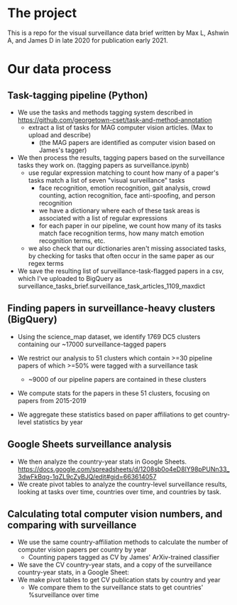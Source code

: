 # The project
This is a repo for the visual surveillance data brief written by Max L, Ashwin A, and James D in late 2020 for publication early 2021.

# Our data process

## Task-tagging pipeline (Python)
* We use the tasks and methods tagging system described in https://github.com/georgetown-cset/task-and-method-annotation
    * extract a list of tasks for MAG computer vision articles. (Max to upload and describe)
        * (the MAG papers are identified as computer vision based on James's tagger) 
* We then process the results, tagging papers based on the surveillance tasks they work on. (tagging papers as surveillance.ipynb)
    * use regular expression matching to count how many of a paper's tasks match a list of seven "visual surveillance" tasks
        * face recognition, emotion recognition, gait analysis, crowd counting, action recognition, face anti-spoofing, and person recognition
        * we have a dictionary where each of these task areas is associated with a list of regular expressions
        * for each paper in our pipeline, we count how many of its tasks match face recognition terms, how many match emotion recognition terms, etc.
    * we also check that our dictionaries aren't missing associated tasks, by checking for tasks that often occur in the same paper as our regex terms
* We save the resulting list of surveillance-task-flagged papers in a csv, which I've uploaded to BigQuery as surveillance_tasks_brief.surveillance_task_articles_1109_maxdict 

## Finding papers in surveillance-heavy clusters (BigQuery)

* Using the science_map dataset, we identify 1769 DC5 clusters containing our ~17000 surveillance-tagged papers
* We restrict our analysis to 51 clusters which contain >=30 pipeline papers of which >=50% were tagged with a surveillance task
    * ~9000 of our pipeline papers are contained in these clusters
    
* We compute stats for the papers in these 51 clusters, focusing on papers from 2015-2019
* We aggregate these statistics based on paper affiliations to get country-level statistics by year


## Google Sheets surveillance analysis
* We then analyze the country-year stats in Google Sheets. https://docs.google.com/spreadsheets/d/1208sb0o4eD8lY98pPUNn33_3dwFkBqg-1qZL9cZyBJQ/edit#gid=663614057
* We create pivot tables to analyze the country-level surveillance results, looking at tasks over time, countries over time, and countries by task.


## Calculating total computer vision numbers, and comparing with surveillance
* We use the same country-affiliation methods to calculate the number of computer vision papers per country by year 
    * Counting papers tagged as CV by James' ArXiv-trained classifier
* We save the CV country-year stats, and a copy of the surveillance country-year stats, in a Google Sheet: 
* We make pivot tables to get CV publication stats by country and year
    * We compare them to the surveillance stats to get countries' %surveillance over time

